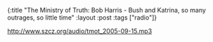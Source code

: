 {:title "The Ministry of Truth: Bob Harris - Bush and Katrina, so many outrages, so little time"
:layout :post
:tags  ["radio"]}

<http://www.szcz.org/audio/tmot_2005-09-15.mp3>

